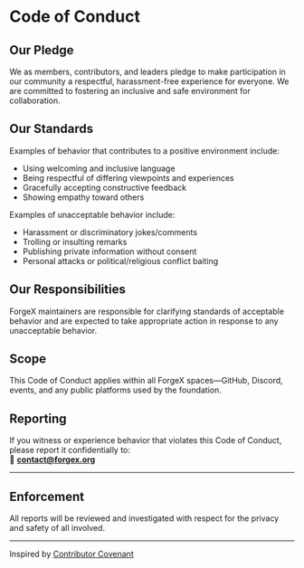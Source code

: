 # Code of Conduct

## Our Pledge

We as members, contributors, and leaders pledge to make participation in our community a respectful, harassment-free experience for everyone. We are committed to fostering an inclusive and safe environment for collaboration.

## Our Standards

Examples of behavior that contributes to a positive environment include:
- Using welcoming and inclusive language
- Being respectful of differing viewpoints and experiences
- Gracefully accepting constructive feedback
- Showing empathy toward others

Examples of unacceptable behavior include:
- Harassment or discriminatory jokes/comments
- Trolling or insulting remarks
- Publishing private information without consent
- Personal attacks or political/religious conflict baiting

## Our Responsibilities

ForgeX maintainers are responsible for clarifying standards of acceptable behavior and are expected to take appropriate action in response to any unacceptable behavior.

## Scope

This Code of Conduct applies within all ForgeX spaces—GitHub, Discord, events, and any public platforms used by the foundation.

## Reporting

If you witness or experience behavior that violates this Code of Conduct, please report it confidentially to:  
📧 **contact@forgex.org**

---

## Enforcement

All reports will be reviewed and investigated with respect for the privacy and safety of all involved.

---

Inspired by [Contributor Covenant](https://www.contributor-covenant.org/)
